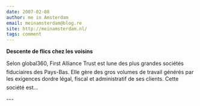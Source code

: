 ```yaml
---
date: 2007-02-08
author: me in Amsterdam
email: meinamsterdam@blog.re
site: http://meinamsterdam.nl/
tags: comment
---
```


<!-- TB -->
<p><strong>Descente de flics chez les voisins</strong></p>
<p>Selon global360, First Alliance Trust est lune des plus grandes sociétés fiduciaires des Pays-Bas. Elle gère des gros volumes de travail générés par les exigences dordre légal, fiscal et administratif de ses clients. Cette société est...</p>
---